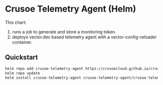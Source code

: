 # Crusoe Telemetry Agent (Helm)
This chart:
1. runs a job to generate and store a monitoring token.
2. deploys vector.dev based telemetry agent with a vector-config-reloader container.

## Quickstart

```bash
helm repo add crusoe-telemetry-agent https://crusoecloud.github.io/crusoe-telemetry-agent/helm-charts
helm repo update
helm install crusoe-telemetry-agent crusoe-telemetry-agent/crusoe-telemetry-agent --namespace crusoe-system
```
